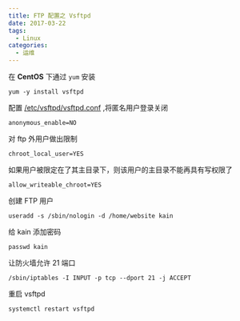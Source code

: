 ```yaml
---
title: FTP 配置之 Vsftpd
date: 2017-03-22
tags:
  - Linux
categories:
  - 运维
---
```


在 **CentOS** 下通过 `yum` 安装

```shell
yum -y install vsftpd
```

配置 <u>/etc/vsftpd/vsftpd.conf</u> ,将匿名用户登录关闭

```
anonymous_enable=NO
```

对 ftp 外用户做出限制

```
chroot_local_user=YES
```

如果用户被限定在了其主目录下，则该用户的主目录不能再具有写权限了

```
allow_writeable_chroot=YES
```

创建 FTP 用户

```shell
useradd -s /sbin/nologin -d /home/website kain
```

给 kain 添加密码

```shell
passwd kain
```

让防火墙允许 21 端口

```shell
/sbin/iptables -I INPUT -p tcp --dport 21 -j ACCEPT
```

重启 vsftpd

```shell
systemctl restart vsftpd
```
